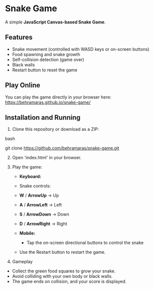 # Snake Game

A simple **JavaScript Canvas-based Snake Game**.

## Features

- Snake movement (controlled with WASD keys or on-screen buttons)
- Food spawning and snake growth
- Self-collision detection (game over)
- Black walls
- Restart button to reset the game

## Play Online
You can play the game directly in your browser here:
https://behramaras.github.io/snake-game/

## Installation and Running

1. Clone this repository or download as a ZIP:

bash

git clone https://github.com/behramaras/snake-game.git


2. Open 'index.html' in your browser.  

3. Play the game:
   - **Keyboard:**
   - Snake controls:  
    - **W** / **ArrowUp**    → Up
    - **A** / **ArrowLeft**  → Left
    - **S** / **ArrowDown**  → Down
    - **D** / **ArrowRight** → Right
      
   - **Mobile:**
     - Tap the on-screen directional buttons to control the snake
   - Use the Restart button to restart the game.

4. Gameplay
- Collect the green food squares to grow your snake.
- Avoid colliding with your own body or black walls.
- The game ends on collision, and your score is displayed.
